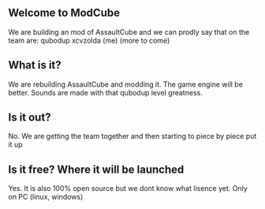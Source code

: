 ## Welcome to ModCube
We are building an mod of AssaultCube and we can prodly say that on the team are:
qubodup
xcvzolda (me)
(more to come)
## What is it?
We are rebuilding AssaultCube and modding it. The game engine will be better. Sounds are made with that qubodup level greatness.
## Is it out?
No. We are getting the team together and then starting to piece by piece put it up
## Is it free? Where it will be launched
Yes. It is also 100% open source but we dont know what lisence yet. Only on PC (linux, windows)

